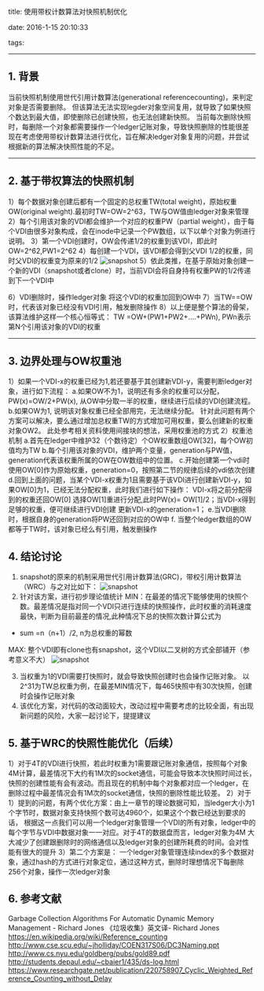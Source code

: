 title: 使用带权计数算法对快照机制优化

date: 2016-1-15 20:10:33 

tags: 

---
## 1. 背景

当前快照机制使用世代引用计数算法(generational referencecounting)，来判定对象是否需要删除。
但该算法无法实现legder对象空间复用，就导致了如果快照个数达到最大值，即使删除已创建快照，也无法创建新快照。
当前每次删除快照时，每删除一个对象都需要操作一个ledger记账对象，导致快照删除的性能很差
现在考虑使用带权计数算法进行优化，旨在解决ledger对象复用的问题，并尝试根据新的算法解决快照性能的不足。

***
## 2. 基于带权算法的快照机制

1）每个数据对象创建后都有一个固定的总权重TW(total weight)，原始权重OW(original weight).最初时TW=OW=2^63，TW与OW值由ledger对象来管理
2）每个引用该对象的VDI都会维护一个对应的权重PW（partial weight），由于每个VDI由很多对象构成，会在inode中记录一个PW数组，以下以单个对象为例进行说明。
3）第一个VDI创建时，OW会传递1/2的权重到该VDI，即此时OW=2^62,PW1=2^62
4）每创建一个VDI，该VDI都会得到父VDI 1/2的权重，同时父VDI的权重变为原来的1/2
![snapshot](/images/Image-1.png)
5）依此类推，在基于原始对象创建一个新的VDI（snapshot或者clone）时，当前VDI会将自身持有权重PW的1/2传递到下一个VDI中

6）VDI删除时，操作ledger对象 将这个VDI的权重加回到OW中
7）当TW==OW时，代表该对象已经没有VDI引用，触发删除操作
8）以上便是整个算法的骨架，该算法维护这样一个核心恒等式： TW =OW+(PW1+PW2+....+PWn), PWn表示第N个引用该对象的VDI的权重
***
## 3. 边界处理与OW权重池

1）如果一个VDI-x的权重已经为1,若还要基于其创建新VDI-y，需要判断ledger对象，进行如下流程：
     a.如果OW不为1，说明还有多余的权重可以分配，PW(x)=OW/2+PW(x), 从OW中分取一半的权重，继续进行后续的VDI创建流程。
     b.如果OW为1,      说明该对象权重已经全部用完，无法继续分配。
   针对此问题有两个方案可以解决，要么通过增加总权重TW的方式增加可用权重，要么创建新的权重对象OW2。
   此处参考相关资料使用间接块的想法，采用权重池的方式
2）权重池机制
a.首先在ledger中维护32（个数待定）个OW权重数组OW[32]，每个OW初值均为TW
b.每个引用该对象的VDI，维护两个变量，generation与PW值，generation代表该权重所属的OW在OW数组中的位置。
c.开始创建第一个vdi时使用OW[0]作为原始权重，generation=0，按照第二节的规律后续的vdi依次创建
d.回到上面的问题，当某个VDI-x权重为1且需要基于该VDI进行创建新VDI-y，如果OW[0]为1，已经无法分配权重，此时我们进行如下操作：
    VDI-x将之前分配得到的权重还回OW[0]
    选择OW[1]重进行分配,此时PW(x)= OW[1]/2；当VDI-x得到足够的权重，便可继续进行VDI创建
    更新VDI-x的generation=1；
e.当VDI删除时，根据自身的generation将PW还回到对应的OW中
f. 当整个ledger数组的OW都等于TW时，该对象已经么有引用，触发删操作

## 4. 结论讨论

1. snapshot的原来的机制采用世代引用计数算法(GRC)，带权引用计数算法（WRC）与之对比如下：
 ![snapshot](/images/Image-2.png)
2. 针对该方案，进行初步理论值统计
MIN：在最差的情况下能够使用的快照个数。最差情况是指对同一个VDI只进行连续的快照操作，此时权重的消耗速度最快，判断为目前最差的情况,此种情况下总的快照次数计算公式为
+	 sum =n（n+1）/2,        n为总权重的幂数

MAX:  整个VDI即有clone也有snapshot，这个VDI以二叉树的方式全部铺开（参考意义不大）
![snapshot](/images/Image-3.jpg)

3. 当权重为1的VDI需要打快照时，就会导致快照创建时也会操作记账对象。
     以2^31为TW总权重为例，在最差MIN情况下，每465快照中有30次快照，创建时会操作记账对象
4. 该优化方案，对代码的改动面较大，改动过程中需要考虑的比较全面，有出现新问题的风险，大家一起讨论下，提提建议

## 5. 基于WRC的快照性能优化（后续）

1）对于4T的VDI进行快照，若此时权重为1需要跟记账对象通信，按照每个对象4M计算，最差情况下大约有1M次的socket通信，可能会导致本次快照时间过长，
     快照的创建性能有会有波动。而且现在的机制中每个对象都对应一个ledger，在删除过程中最差情况会有1M次的socket通信，快照的删除性能比较差。
2）对于1）提到的问题，有两个优化方案：由上一章节的理论数据可知，当ledger大小为1个字节时，数据对象支持快照个数可达4960个，如果这个个数已经达到要求的话，
     根据这一点我们可以用一个ledger对象管理一个VDI的所有对象，ledger中的每个字节与VDI中数据对象一一对应。对于4T的数据盘而言，ledger对象为4M
     大大减少了创建跟删除时的网络通信以及ledger对象的创建所耗费的时间。会对性能有很大的提升
3）第二个方案是：
     一个ledger对象管理连续index的多个数据对象，通过hash的方式进行对象定位，通过这种方式，删除时理想情况下每删除256个对象，操作一次ledger对象

## 6. 参考文献

Garbage Collection Algorithms For Automatic Dynamic Memory Management - Richard Jones
《垃圾收集》英文译- Richard Jones
https://en.wikipedia.org/wiki/Reference_counting
http://www.cse.scu.edu/~jholliday/COEN317S06/DC3Naming.ppt
http://www.cs.nyu.edu/goldberg/pubs/gold89.pdf
http://students.depaul.edu/~cbaier1/435/ds-log.html
https://www.researchgate.net/publication/220758907_Cyclic_Weighted_Reference_Counting_without_Delay

